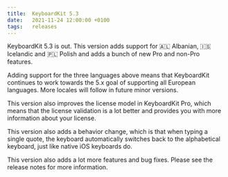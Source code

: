 ```yaml
---
title:  KeyboardKit 5.3
date:   2021-11-24 12:00:00 +0100
tags:   releases
---
```


KeyboardKit 5.3 is out. This version adds support for 🇦🇱 Albanian, 🇮🇸 Icelandic and 🇵🇱 Polish and adds a bunch of new Pro and non-Pro features.

Adding support for the three languages above means that KeyboardKit continues to work towards the 5.x goal of supporting all European languages. More locales will follow in future minor versions.

This version also improves the license model in KeyboardKit Pro, which means that the license validation is a lot better and provides you with more information about your license.

This version also adds a behavior change, which is that when typing a single quote, the keyboard automatically switches back to the alphabetical keyboard, just like native iOS keyboards do.

This version also adds a lot more features and bug fixes. Please see the release notes for more information.